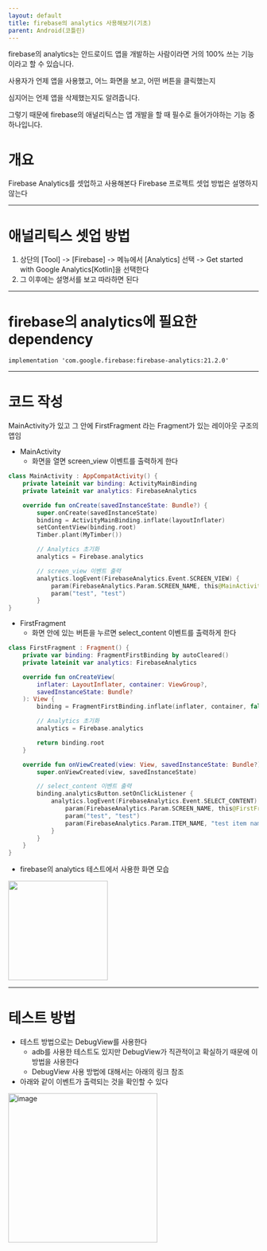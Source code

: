 ```yaml
---
layout: default
title: firebase의 analytics 사용해보기(기초)
parent: Android(코틀린)
---
```


firebase의 analytics는 안드로이드 앱을 개발하는 사람이라면 거의 100% 쓰는 기능이라고 할 수 있습니다.

사용자가 언제 앱을 사용했고, 어느 화면을 보고, 어떤 버튼을 클릭했는지

심지어는 언제 앱을 삭제했는지도 알려줍니다.

그렇기 때문에 firebase의 애널리틱스는 앱 개발을 할 때 필수로 들어가야하는 기능 중 하나입니다.

# 개요
Firebase Analytics를 셋업하고 사용해본다
Firebase 프로젝트 셋업 방법은 설명하지 않는다

------------------
# 애널리틱스 셋업 방법
1. 상단의 [Tool] -> [Firebase] -> 메뉴에서 [Analytics] 선택 -> Get started with Google Analytics[Kotlin]을 선택한다
2. 그 이후에는 설명서를 보고 따라하면 된다

-------------------
# firebase의 analytics에 필요한 dependency
`implementation 'com.google.firebase:firebase-analytics:21.2.0'`

------------------
# 코드 작성
MainActivity가 있고 그 안에 FirstFragment 라는 Fragment가 있는 레이아웃 구조의 앱임
* MainActivity
   * 화면을 열면 screen_view 이벤트를 출력하게 한다

``` kotlin
class MainActivity : AppCompatActivity() {
    private lateinit var binding: ActivityMainBinding
    private lateinit var analytics: FirebaseAnalytics

    override fun onCreate(savedInstanceState: Bundle?) {
        super.onCreate(savedInstanceState)
        binding = ActivityMainBinding.inflate(layoutInflater)
        setContentView(binding.root)
        Timber.plant(MyTimber())

        // Analytics 초기화
        analytics = Firebase.analytics

        // screen_view 이벤트 출력
        analytics.logEvent(FirebaseAnalytics.Event.SCREEN_VIEW) {
            param(FirebaseAnalytics.Param.SCREEN_NAME, this@MainActivity.javaClass.simpleName)
            param("test", "test")
        }
}
```

* FirstFragment
   * 화면 안에 있는 버튼을 누르면 select_content 이벤트를 출력하게 한다

``` kotlin
class FirstFragment : Fragment() {
    private var binding: FragmentFirstBinding by autoCleared()
    private lateinit var analytics: FirebaseAnalytics

    override fun onCreateView(
        inflater: LayoutInflater, container: ViewGroup?,
        savedInstanceState: Bundle?
    ): View {
        binding = FragmentFirstBinding.inflate(inflater, container, false)

        // Analytics 초기화
        analytics = Firebase.analytics

        return binding.root
    }

    override fun onViewCreated(view: View, savedInstanceState: Bundle?) {
        super.onViewCreated(view, savedInstanceState)

        // select_content 이벤트 출력
        binding.analyticsButton.setOnClickListener {
            analytics.logEvent(FirebaseAnalytics.Event.SELECT_CONTENT) {
                param(FirebaseAnalytics.Param.SCREEN_NAME, this@FirstFragment.javaClass.simpleName)
                param("test", "test")
                param(FirebaseAnalytics.Param.ITEM_NAME, "test item name");
            }
        }
    }
}
```

* firebase의 analytics 테스트에서 사용한 화면 모습

<img src="https://user-images.githubusercontent.com/69494230/202603241-0d83af65-7d63-4031-814a-84502ae328d8.jpg" width="200">

--------------------
# 테스트 방법
* 테스트 방법으로는 DebugView를 사용한다
   * adb를 사용한 테스트도 있지만 DebugView가 직관적이고 확실하기 때문에 이 방법을 사용한다
   * DebugView 사용 방법에 대해서는 아래의 링크 참조
* 아래와 같이 이벤트가 출력되는 것을 확인할 수 있다

<img width="300" alt="image" src="https://user-images.githubusercontent.com/69494230/202603442-a28f7529-3dba-4f5c-b84b-96e45dc6bb12.png">
